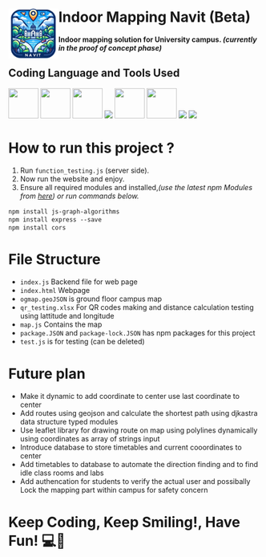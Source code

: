 # **Indoor Mapping Navit (Beta)**    <img src="media/logo.png" height="100" align="left"/>
**Indoor mapping solution for University campus. *(currently in the proof of concept phase)***

## **Coding Language and Tools Used**
<p align="left">

<img src="https://cdn.jsdelivr.net/gh/devicons/devicon@latest/icons/html5/html5-original.svg" width="60" height="60"/>
<img src="https://cdn.jsdelivr.net/gh/devicons/devicon@latest/icons/css3/css3-original.svg" width="60" height="60"/>
<img src="https://cdn.jsdelivr.net/gh/devicons/devicon@latest/icons/javascript/javascript-original.svg" width="60" height="60"/>
<img src="https://static-00.iconduck.com/assets.00/node-js-icon-454x512-nztofx17.png"height="60"/>
<img src="https://adware-technologies.s3.amazonaws.com/uploads/technology/thumbnail/20/express-js.png" width="60" height="60"/>
<img src="https://cdn.jsdelivr.net/gh/devicons/devicon@latest/icons/npm/npm-original-wordmark.svg" width="60" height="60"/>
<img src="https://upload.wikimedia.org/wikipedia/commons/b/b0/Openstreetmap_logo.svg"height="60"/> 
<img src="https://upload.wikimedia.org/wikipedia/commons/thumb/1/13/Leaflet_logo.svg/1280px-Leaflet_logo.svg.png" height="60"/>
</p>

# **How to run this project ?** 

1. Run `function_testing.js` (server side).
2. Now run the website and enjoy.
3. Ensure all required modules and installed,*(use the latest npm Modules from [here](https://www.npmjs.com/)) or run commands below.*


```code
npm install js-graph-algorithms
npm install express --save
npm install cors
```

# File Structure
* `index.js` Backend file for web page 
* `index.html` Webpage
* `ogmap.geoJSON` is ground floor campus map 
* `qr_testing.xlsx` For QR codes making and distance calculation testing using lattitude and longitude 
* `map.js` Contains the map 
* `package.JSON` and `package-lock.JSON` has npm packages for this project
* `test.js` is for testing (can be deleted)

# Future plan
* Make it dynamic to add coordinate to center use last coordinate to center
* Add routes using geojson and calculate the shortest path using djkastra data structure typed modules
* Use leaflet library for drawing route on map using polylines dynamically using coordinates as array of strings input
* Introduce database to store timetables and current cooordinates to center
* Add timetables to database to automate the direction finding and to find idle class rooms and labs
* Add authencation for students to verify the actual user and possibally Lock the mapping part within campus for safety concern

# **Keep Coding, Keep Smiling!, Have Fun!** 💻🚀